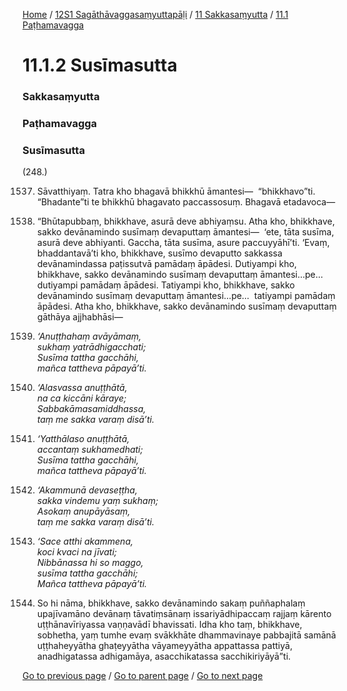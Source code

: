 
[Home](/) / [12S1 Sagāthāvaggasaṃyuttapāḷi](/tipitaka/12S1.md) / [11 Sakkasaṃyutta](/tipitaka/12S1/11.md) / [11.1 Paṭhamavagga](/tipitaka/12S1/11/11.1.md)

# 11.1.2 Susīmasutta

### Sakkasaṃyutta

### Paṭhamavagga

### Susīmasutta

(248.)

1537. Sāvatthiyaṃ. Tatra kho bhagavā bhikkhū āmantesi—  “bhikkhavo”ti. “Bhadante”ti te bhikkhū bhagavato paccassosuṃ. Bhagavā etadavoca—

1538. “Bhūtapubbaṃ, bhikkhave, asurā deve abhiyaṃsu. Atha kho, bhikkhave, sakko devānamindo susīmaṃ devaputtaṃ āmantesi—  ‘ete, tāta susīma, asurā deve abhiyanti. Gaccha, tāta susīma, asure paccuyyāhī’ti. ‘Evaṃ, bhaddantavā’ti kho, bhikkhave, susīmo devaputto sakkassa devānamindassa paṭissutvā pamādaṃ āpādesi. Dutiyampi kho, bhikkhave, sakko devānamindo susīmaṃ devaputtaṃ āmantesi…pe…  dutiyampi pamādaṃ āpādesi. Tatiyampi kho, bhikkhave, sakko devānamindo susīmaṃ devaputtaṃ āmantesi…pe…  tatiyampi pamādaṃ āpādesi. Atha kho, bhikkhave, sakko devānamindo susīmaṃ devaputtaṃ gāthāya ajjhabhāsi—

1539. _‘Anuṭṭhahaṃ avāyāmaṃ,_  
_sukhaṃ yatrādhigacchati;_  
_Susīma tattha gacchāhi,_  
_mañca tattheva pāpayā’ti._  


1540. _‘Alasvassa anuṭṭhātā,_  
_na ca kiccāni kāraye;_  
_Sabbakāmasamiddhassa,_  
_taṃ me sakka varaṃ disā’ti._  


1541. _‘Yatthālaso anuṭṭhātā,_  
_accantaṃ sukhamedhati;_  
_Susīma tattha gacchāhi,_  
_mañca tattheva pāpayā’ti._  


1542. _‘Akammunā devaseṭṭha,_  
_sakka vindemu yaṃ sukhaṃ;_  
_Asokaṃ anupāyāsaṃ,_  
_taṃ me sakka varaṃ disā’ti._  


1543. _‘Sace atthi akammena,_  
_koci kvaci na jīvati;_  
_Nibbānassa hi so maggo,_  
_susīma tattha gacchāhi;_  
_Mañca tattheva pāpayā’ti._  


1544. So hi nāma, bhikkhave, sakko devānamindo sakaṃ puññaphalaṃ upajīvamāno devānaṃ tāvatiṃsānaṃ issariyādhipaccaṃ rajjaṃ kārento uṭṭhānavīriyassa vaṇṇavādī bhavissati. Idha kho taṃ, bhikkhave, sobhetha, yaṃ tumhe evaṃ svākkhāte dhammavinaye pabbajitā samānā uṭṭhaheyyātha ghaṭeyyātha vāyameyyātha appattassa pattiyā, anadhigatassa adhigamāya, asacchikatassa sacchikiriyāyā”ti.

[Go to previous page](/tipitaka/12S1/11/11.1/11.1.1.md) / [Go to parent page](/tipitaka/12S1/11/11.1.md) / [Go to next page](/tipitaka/12S1/11/11.1/11.1.3.md)


